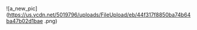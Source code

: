 ![a_new_pic](https://us.vcdn.net/5019796/uploads/FileUpload/eb/44f317f8850ba74b64ba47b02d1bae .png)
